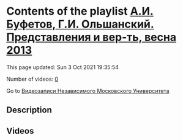 # Contents of the playlist [А.И. Буфетов, Г.И. Ольшанский. Представления и вер-ть, весна 2013](https://www.youtube.com/playlist?list=PLp9ABVh6_x4HWBoHqmKXltYwGckLYMGSJ)

This page updated: Sun 3 Oct 2021 19:35:54

Number of videos: [0](#videos)

Go to [Видеозаписи Независимого Московского Университета](../README.md)

## Description



## Videos

